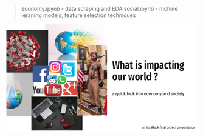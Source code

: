 > economy.ipynb - data scraping and EDA
> social.ipynb - mchine leraning models, feature selection techniques

![Screenshot](slides/ih_final.png)
